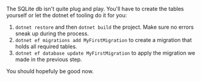 The SQLite db isn't quite plug and play. You'll have to create the tables yourself or let the dotnet ef tooling do it for you:

1. `dotnet restore` and then `dotnet build` the project. Make sure no errors sneak up during the process.
2. `dotnet ef migrations add MyFirstMigration` to create a migration that holds all required tables.
3. `dotnet ef database update MyFirstMigration` to apply the migration we made in the previous step.

You should hopefuly be good now.



